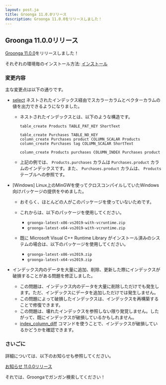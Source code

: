 ```yaml
---
layout: post.ja
title: Groonga 11.0.0リリース
description: Groonga 11.0.0をリリースしました！
---
```


## Groonga 11.0.0リリース

[Groonga 11.0.0](/ja/docs/news.html#release-11-0-0)をリリースしました！

それぞれの環境毎のインストール方法: [インストール](/ja/docs/install.html)

### 変更内容

主な変更点は以下の通りです。

  * [select](/ja/docs/reference/commands/select.html) ネストされたインデックス経由でスカラーカラムとベクターカラムの値を出力できるようになりました。
      * ネストされたインデックスとは、以下のような構造です。

        ```
        table_create Products TABLE_PAT_KEY ShortText

        table_create Purchases TABLE_NO_KEY
        column_create Purchases product COLUMN_SCALAR Products
        column_create Purchases tag COLUMN_SCALAR ShortText

        column_create Products purchases COLUMN_INDEX Purchases product
        ```

      * 上記の例では、 `Products.purchases` カラムは `Purchases.product` カラムのインデックスです。また、 `Purchases.product` カラムは、 `Products` テーブルへの参照です。

   * [Windows] Linux上のMinGWを使ってクロスコンパイルしていたWindows向けパッケージの提供をやめました。

     * おそらく、ほとんどの人がこのパッケージを使っていないためです。
     * これからは、以下のパッケージを使用してください。

       * `groonga-latest-x86-vs2019-with-vcruntime.zip`
       * `groonga-latest-x64-vs2019-with-vcruntime.zip`

     * 既に Microsoft Visual C++ Runtime Library がインストール済みのシステムの場合は、以下のパッケージを使用してください。

       * `groonga-latest-x86-vs2019.zip`
       * `groonga-latest-x64-vs2019.zip`

  * インデックス内のデータを大量に追加、削除、更新した際にインデックスが破損することがある問題を修正しました。

    * この問題は、インデックス内のデータを大量に削除しただけでも発生します。ただ、インデックスにデータを追加しただけでは発生しません。
    * この問題によって破損したインデックスは、インデックスを再構築することで修復できます。
    * この問題は、壊れたインデックスを参照しない限り発覚しません。したがって、既にインデックスが破損しているかもしれません。
    * [index_column_diff](/ja/docs/reference/commands/index_column_diff.html) コマンドを使うことで、インデックスが破損しているかどうかを確認できます。

### さいごに

詳細については、以下のお知らせも参照してください。

[お知らせ 11.0.0リリース](/ja/docs/news.html#release-11-0-0)

それでは、Groongaでガンガン検索してください！
